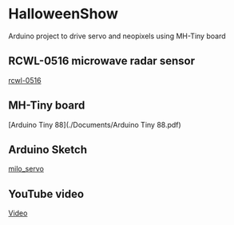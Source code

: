 # HalloweenShow
Arduino project to drive servo and neopixels using MH-Tiny board

## RCWL-0516 microwave radar sensor

[rcwl-0516](./Documents/Datasheet_rcwl-0516.pdf)

## MH-Tiny board

[Arduino Tiny 88](./Documents/Arduino Tiny 88.pdf)

## Arduino Sketch

[milo_servo](./milo_servo/milo_servo.ino)

## YouTube video

[Video](https://youtu.be/_YrXmuSzj3Y)
